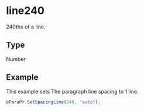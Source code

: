 # line240

240ths of a line.

## Type

Number

## Example

This example sets The paragraph line spacing to 1 line.

```javascript
oParaPr.SetSpacingLine(240, "auto");
```